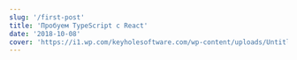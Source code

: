 ```yaml
---
slug: '/first-post'
title: 'Пробуем TypeScript с React'
date: '2018-10-08'
cover: 'https://i1.wp.com/keyholesoftware.com/wp-content/uploads/Untitled-design-2.png?fit=862%2C431&ssl=1'
---
```

